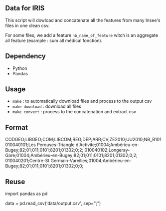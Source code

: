 ## Data for IRIS

This script will dowload and concatenate all the features from many Insee's files in one clean csv.

For some files, we add a feature `nb_name_of_feature` witch is an aggregate all feature (example : sum all médical fonction).

## Dependency

- Python
- Pandas

## Usage

- `make` : to automatically download files and process to the output csv
- `make download` : download all files
- `make convert` : process to the concatenation and extract csv

## Format

CODGEO;LIBGEO;COM;LIBCOM;REG;DEP;ARR;CV;ZE2010;UU2010;NB_B101
010040101;Les Perouses-Triangle d'Activite;01004;Ambérieu-en-Bugey;82;01;011;0101;8201;01302;0;2;
010040102;Longeray-Gare;01004;Ambérieu-en-Bugey;82;01;011;0101;8201;01302;0;2;
010040201;Centre-St Germain-Vareilles;01004;Ambérieu-en-Bugey;82;01;011;0101;8201;01302;0;0;


## Reuse

import pandas as pd

data = pd.read_csv('data/output.csv', sep=";")



